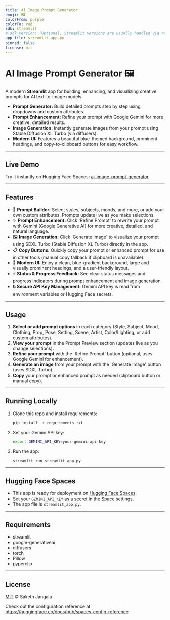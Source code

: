 ```yaml
---
title: Ai Image Prompt Generator
emoji: 🖼
colorFrom: purple
colorTo: red
sdk: streamlit
# sdk_version: (Optional, Streamlit versions are usually handled via requirements.txt)
app_file: streamlit_app.py
pinned: false
license: mit
---
```


# AI Image Prompt Generator 🖼️

A modern **Streamlit** app for building, enhancing, and visualizing creative prompts for AI text-to-image models.

- **Prompt Generator:** Build detailed prompts step by step using dropdowns and custom attributes.
- **Prompt Enhancement:** Refine your prompt with Google Gemini for more creative, detailed results.
- **Image Generation:** Instantly generate images from your prompt using Stable Diffusion XL Turbo (via diffusers).
- **Modern UI:** Features a beautiful blue-themed background, prominent headings, and copy-to-clipboard buttons for easy workflow.

---

## Live Demo

Try it instantly on Hugging Face Spaces: [ai-image-prompt-generator](https://huggingface.co/spaces/saketh-005/ai-image-prompt-generator)

---

## Features

- 🎨 **Prompt Builder:** Select styles, subjects, moods, and more, or add your own custom attributes. Prompts update live as you make selections.
- ✨ **Prompt Enhancement:** Click 'Refine Prompt' to rewrite your prompt with Gemini (Google Generative AI) for more creative, detailed, and natural language.
- 🖼️ **Image Generation:** Click 'Generate Image' to visualize your prompt using SDXL Turbo (Stable Diffusion XL Turbo) directly in the app.
- 📋 **Copy Buttons:** Quickly copy your prompt or enhanced prompt for use in other tools (manual copy fallback if clipboard is unavailable).
- 🌈 **Modern UI:** Enjoy a clean, blue-gradient background, large and visually prominent headings, and a user-friendly layout.
- ⚡ **Status & Progress Feedback:** See clear status messages and progress indicators during prompt enhancement and image generation.
- 🔒 **Secure API Key Management:** Gemini API key is read from environment variables or Hugging Face secrets.

---

## Usage

1. **Select or add prompt options** in each category (Style, Subject, Mood, Clothing, Prop, Pose, Setting, Scene, Artist, Color/Lighting, or add custom attributes).
2. **View your prompt** in the Prompt Preview section (updates live as you change selections).
3. **Refine your prompt** with the 'Refine Prompt' button (optional, uses Google Gemini for enhancement).
4. **Generate an image** from your prompt with the 'Generate Image' button (uses SDXL Turbo).
5. **Copy** your prompt or enhanced prompt as needed (clipboard button or manual copy).

---

## Running Locally

1. Clone this repo and install requirements:
   ```sh
   pip install -r requirements.txt
   ```
2. Set your Gemini API key:
   ```sh
   export GEMINI_API_KEY=your-gemini-api-key
   ```
3. Run the app:
   ```sh
   streamlit run streamlit_app.py
   ```

---

## Hugging Face Spaces
- This app is ready for deployment on [Hugging Face Spaces](https://huggingface.co/spaces/saketh-005/ai-image-prompt-generator).
- Set your `GEMINI_API_KEY` as a secret in the Space settings.
- The app file is `streamlit_app.py`.

---

## Requirements
- streamlit
- google-generativeai
- diffusers
- torch
- Pillow
- pyperclip

---

## License
[MIT](LICENSE) © Saketh Jangala

Check out the configuration reference at https://huggingface.co/docs/hub/spaces-config-reference